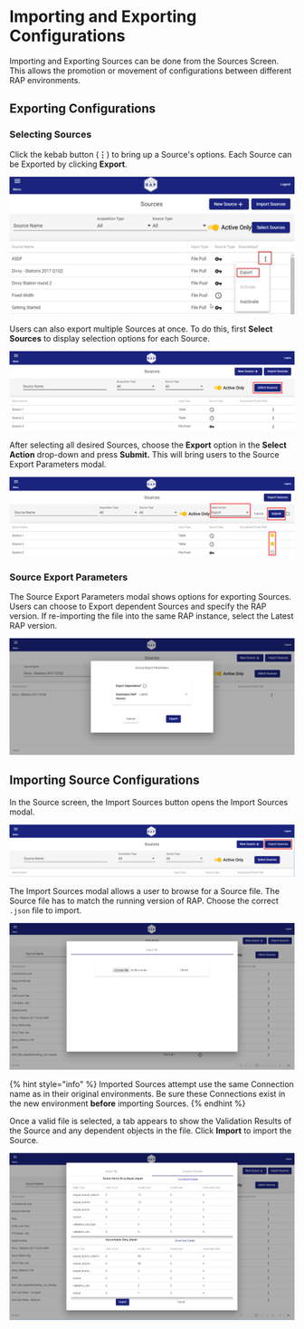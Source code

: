# Importing and Exporting Configurations

Importing and Exporting Sources can be done from the Sources Screen. This allows the promotion or movement of configurations between different RAP environments.

## Exporting Configurations

### Selecting Sources

Click the kebab button \(**⋮**\) to bring up a Source's options. Each Source can be Exported by clicking **Export**.

![Source Drop-Down and Export Button](../../.gitbook/assets/image%20%28159%29.png)

Users can also export multiple Sources at once. To do this, first **Select Sources** to display selection options for each Source.

![Select Sources](../../.gitbook/assets/image%20%28173%29.png)

After selecting all desired Sources, choose the **Export** option in the **Select Action** drop-down and press **Submit.** This will bring users to the Source Export Parameters modal.

![Export Multiple Selected Sources](../../.gitbook/assets/image%20%28197%29.png)

### Source Export Parameters

The Source Export Parameters modal shows options for exporting Sources. Users can choose to Export dependent Sources and specify the RAP version. If re-importing the file into the same RAP instance, select the Latest RAP version.

![Source Export Parameters Modal](../../.gitbook/assets/image%20%28186%29.png)

## Importing Source Configurations

In the Source screen, the Import Sources button opens the Import Sources modal.

![Import Sources Button](../../.gitbook/assets/image%20%28183%29.png)

The Import Sources modal allows a user to browse for a Source file. The Source file has to match the running version of RAP. Choose the correct `.json` file to import.

![Import Sources Modal](../../.gitbook/assets/image%20%2868%29.png)

{% hint style="info" %}
Imported Sources attempt use the same Connection name as in their original environments. Be sure these Connections exist in the new environment **before** importing Sources.
{% endhint %}

Once a valid file is selected, a tab appears to show the Validation Results of the Source and any dependent objects in the file. Click **Import** to import the Source.

![Import Sources - Validation Results](../../.gitbook/assets/image%20%28108%29.png)

